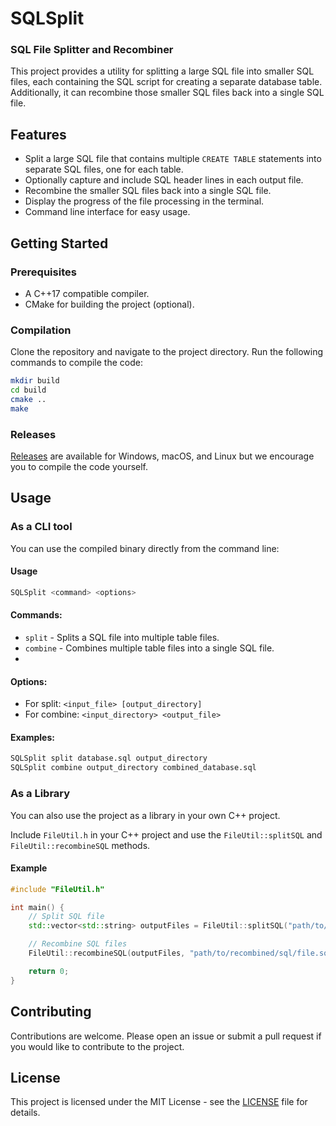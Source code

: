 # SQLSplit
### SQL File Splitter and Recombiner

This project provides a utility for splitting a large SQL file into smaller SQL files, each containing the SQL script for creating a separate database table. 
Additionally, it can recombine those smaller SQL files back into a single SQL file.

## Features

- Split a large SQL file that contains multiple `CREATE TABLE` statements into separate SQL files, one for each table.
- Optionally capture and include SQL header lines in each output file.
- Recombine the smaller SQL files back into a single SQL file.
- Display the progress of the file processing in the terminal.
- Command line interface for easy usage.

## Getting Started

### Prerequisites

- A C++17 compatible compiler.
- CMake for building the project (optional).

### Compilation

Clone the repository and navigate to the project directory. Run the following commands to compile the code:

```sh
mkdir build
cd build
cmake ..
make
```

### Releases

[Releases](https://github.com/claitz/SQLSplit/releases/) are available for Windows, macOS, and Linux but we encourage you to compile the code yourself.

## Usage

### As a CLI tool

You can use the compiled binary directly from the command line:

#### Usage

```sh
SQLSplit <command> <options>
```

#### Commands:

- `split` - Splits a SQL file into multiple table files.
- `combine` - Combines multiple table files into a single SQL file.
- 
#### Options:

- For split: `<input_file> [output_directory]`
- For combine: `<input_directory> <output_file>`

#### Examples:

```sh
SQLSplit split database.sql output_directory
SQLSplit combine output_directory combined_database.sql
```


### As a Library

You can also use the project as a library in your own C++ project.

Include `FileUtil.h` in your C++ project and use the `FileUtil::splitSQL` and `FileUtil::recombineSQL` methods.

#### Example

```cpp
#include "FileUtil.h"

int main() {
    // Split SQL file
    std::vector<std::string> outputFiles = FileUtil::splitSQL("path/to/large/sql/file.sql", "path/to/output/directory");

    // Recombine SQL files
    FileUtil::recombineSQL(outputFiles, "path/to/recombined/sql/file.sql");

    return 0;
}
```

## Contributing
Contributions are welcome. Please open an issue or submit a pull request if you would like to contribute to the project.

## License
This project is licensed under the MIT License - see the [LICENSE](LICENSE) file for details.